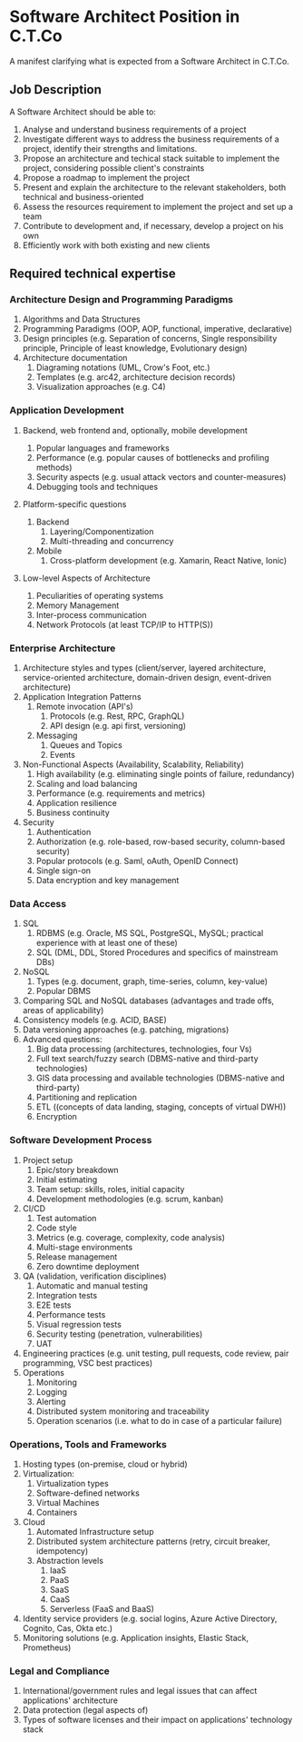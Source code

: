 # Software Architect Position in C.T.Co

A manifest clarifying what is expected from a Software Architect in C.T.Co.

## Job Description

A Software Architect should be able to:
1. Analyse and understand business requirements of a project
1. Investigate different ways to address the business requirements of a project, identify their strengths and limitations.
1. Propose an architecture and techical stack suitable to implement the project, considering possible client's constraints
1. Propose a roadmap to implement the project
1. Present and explain the architecture to the relevant stakeholders, both technical and business-oriented
1. Assess the resources requirement to implement the project and set up a team
1. Contribute to development and, if necessary, develop a project on his own
1. Efficiently work with both existing and new clients

## Required technical expertise

### **Architecture Design and Programming Paradigms**
1. Algorithms and Data Structures
1. Programming Paradigms (OOP, AOP, functional, imperative, declarative)
1. Design principles (e.g. Separation of concerns, Single responsibility principle, Principle of least knowledge, Evolutionary design)
1. Architecture documentation
    1. Diagraming notations (UML, Crow's Foot, etc.)
    1. Templates (e.g. arc42, architecture decision records)
    1. Visualization approaches (e.g. C4)
### **Application Development**

1. Backend, web frontend and, optionally, mobile development
    1. Popular languages and frameworks
    2. Performance (e.g. popular causes of bottlenecks and profiling methods)
    3. Security aspects (e.g. usual attack vectors and counter-measures)
    4. Debugging tools and techniques

1. Platform-specific questions
    1. Backend
        1. Layering/Componentization
        1. Multi-threading and concurrency
    1. Mobile
     	1. Cross-platform development (e.g. Xamarin, React Native, Ionic)
     	
1. Low-level Aspects of Architecture
   1. Peculiarities of operating systems
   1. Memory Management
   1. Inter-process communication
   1. Network Protocols (at least TCP/IP to HTTP(S))
   
### **Enterprise Architecture**
1. Architecture styles and types (client/server, layered architecture, service-oriented architecture, domain-driven design, event-driven architecture)
1. Application Integration Patterns
    1. Remote invocation (API&#39;s)
        1. Protocols (e.g. Rest, RPC, GraphQL)
        1. API design (e.g. api first, versioning)
    1. Messaging
        1. Queues and Topics
        1. Events
1. Non-Functional Aspects (Availability, Scalability, Reliability)
    1. High availability (e.g. eliminating single points of failure, redundancy)
    1. Scaling and load balancing
    1. Performance (e.g. requirements and metrics)
    1. Application resilience
    1. Business continuity
1. Security
    1. Authentication 
    2. Authorization (e.g. role-based, row-based security, column-based security)
    1. Popular protocols (e.g. Saml, oAuth,  OpenID Connect)
    1. Single sign-on
    1. Data encryption and key management

### **Data Access**

1. SQL
    1. RDBMS (e.g. Oracle, MS SQL, PostgreSQL, MySQL; practical experience with at least one of these)
    1. SQL (DML, DDL, Stored Procedures and specifics of mainstream DBs)
1. NoSQL 
    1. Types (e.g. document, graph, time-series, column, key-value)
    2. Popular DBMS
1. Comparing SQL and NoSQL databases (advantages and trade offs, areas of applicability)
1. Consistency models (e.g. ACID, BASE)
1. Data versioning approaches (e.g. patching, migrations)
1. Advanced questions:
    1. Big data processing (architectures, technologies, four Vs)
    1. Full text search/fuzzy search (DBMS-native and third-party technologies)
    1. GIS data processing and available technologies (DBMS-native and third-party)
    1. Partitioning and replication
    1. ETL ((concepts of data landing, staging, concepts of virtual DWH))
    1. Encryption

### **Software Development Process**
1. Project setup
    1. Epic/story breakdown
    1. Initial estimating
    1. Team setup: skills, roles, initial capacity
    1. Development methodologies (e.g. scrum, kanban)
1. CI/CD
    1. Test automation
    1. Code style
    1. Metrics (e.g. coverage, complexity, code analysis)
    1. Multi-stage environments
    1. Release management
    1. Zero downtime deployment
1. QA (validation, verification disciplines)
    1. Automatic  and manual testing
    1. Integration tests
    1. E2E tests
    1. Performance tests
    1. Visual regression tests
    1. Security testing (penetration, vulnerabilities)
    1. UAT
1. Engineering practices (e.g. unit testing, pull requests, code review, pair programming, VSC best practices)
1. Operations
    1. Monitoring
    1. Logging
    1. Alerting
    1. Distributed system monitoring and traceability
    1. Operation scenarios (i.e. what to do in case of a particular failure)

### **Operations, Tools and Frameworks**
1. Hosting types (on-premise, cloud or hybrid)
1. Virtualization:
    1. Virtualization types
    1. Software-defined networks
    1. Virtual Machines
    1. Containers
1. Cloud
    1. Automated Infrastructure setup
    1. Distributed system architecture patterns (retry, circuit breaker, idempotency)
    1. Abstraction levels
        1. IaaS
        1. PaaS
        1. SaaS
        1. CaaS
        1. Serverless (FaaS and BaaS)
1. Identity service providers (e.g. social logins, Azure Active Directory, Cognito, Cas, Okta etc.)
1. Monitoring solutions (e.g. Application insights, Elastic Stack, Prometheus)

### **Legal and Compliance**
1. International/government rules and legal issues that can affect applications&#39; architecture
2. Data protection (legal aspects of)
3. Types of software licenses and their impact on applications&#39; technology stack

